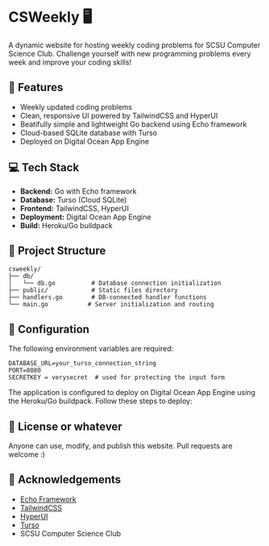 # CSWeekly 🖥️

A dynamic website for hosting weekly coding problems for SCSU Computer Science Club. Challenge yourself with new programming problems every week and improve your coding skills!

## 🚀 Features

- Weekly updated coding problems
- Clean, responsive UI powered by TailwindCSS and HyperUI
- Beatifully simple and lightweight Go backend using Echo framework
- Cloud-based SQLite database with Turso
- Deployed on Digital Ocean App Engine

## 💻 Tech Stack

- **Backend:** Go with Echo framework
- **Database:** Turso (Cloud SQLite)
- **Frontend:** TailwindCSS, HyperUI
- **Deployment:** Digital Ocean App Engine
- **Build:** Heroku/Go buildpack

## 📁 Project Structure

```
csweekly/
├── db/
│   └── db.go          # Database connection initialization
├── public/            # Static files directory
├── handlers.go        # DB-connected handler functions
└── main.go           # Server initialization and routing
```

## 🔧 Configuration

The following environment variables are required:

```
DATABASE_URL=your_turso_connection_string
PORT=8080
SECRETKEY = verysecret  # used for protecting the input form
```

The application is configured to deploy on Digital Ocean App Engine using the Heroku/Go buildpack. Follow these steps to deploy:


## 📝 License or whatever

Anyone can use, modify, and publish this website. Pull requests are welcome :)

## 🙏 Acknowledgements

- [Echo Framework](https://echo.labstack.com/)
- [TailwindCSS](https://tailwindcss.com/)
- [HyperUI](https://hyperui.dev/)
- [Turso](https://turso.tech/)
- SCSU Computer Science Club
